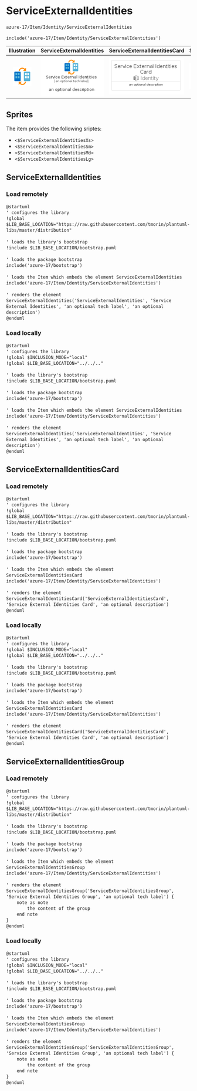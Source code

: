 # ServiceExternalIdentities


```text
azure-17/Item/Identity/ServiceExternalIdentities
```

```text
include('azure-17/Item/Identity/ServiceExternalIdentities')
```



| Illustration | ServiceExternalIdentities | ServiceExternalIdentitiesCard | ServiceExternalIdentitiesGroup |
| :---: | :---: | :---: | :---: |
| ![illustration for Illustration](../../../azure-17/Item/Identity/ServiceExternalIdentities.png) | ![illustration for ServiceExternalIdentities](../../../azure-17/Item/Identity/ServiceExternalIdentities.Local.png) | ![illustration for ServiceExternalIdentitiesCard](../../../azure-17/Item/Identity/ServiceExternalIdentitiesCard.Local.png) | ![illustration for ServiceExternalIdentitiesGroup](../../../azure-17/Item/Identity/ServiceExternalIdentitiesGroup.Local.png) |



## Sprites
The item provides the following sriptes:

- `<$ServiceExternalIdentitiesXs>`
- `<$ServiceExternalIdentitiesSm>`
- `<$ServiceExternalIdentitiesMd>`
- `<$ServiceExternalIdentitiesLg>`





## ServiceExternalIdentities

### Load remotely
```plantuml
@startuml
' configures the library
!global $LIB_BASE_LOCATION="https://raw.githubusercontent.com/tmorin/plantuml-libs/master/distribution"

' loads the library's bootstrap
!include $LIB_BASE_LOCATION/bootstrap.puml

' loads the package bootstrap
include('azure-17/bootstrap')

' loads the Item which embeds the element ServiceExternalIdentities
include('azure-17/Item/Identity/ServiceExternalIdentities')

' renders the element
ServiceExternalIdentities('ServiceExternalIdentities', 'Service External Identities', 'an optional tech label', 'an optional description')
@enduml
```

### Load locally
```plantuml
@startuml
' configures the library
!global $INCLUSION_MODE="local"
!global $LIB_BASE_LOCATION="../../.."

' loads the library's bootstrap
!include $LIB_BASE_LOCATION/bootstrap.puml

' loads the package bootstrap
include('azure-17/bootstrap')

' loads the Item which embeds the element ServiceExternalIdentities
include('azure-17/Item/Identity/ServiceExternalIdentities')

' renders the element
ServiceExternalIdentities('ServiceExternalIdentities', 'Service External Identities', 'an optional tech label', 'an optional description')
@enduml
```

## ServiceExternalIdentitiesCard

### Load remotely
```plantuml
@startuml
' configures the library
!global $LIB_BASE_LOCATION="https://raw.githubusercontent.com/tmorin/plantuml-libs/master/distribution"

' loads the library's bootstrap
!include $LIB_BASE_LOCATION/bootstrap.puml

' loads the package bootstrap
include('azure-17/bootstrap')

' loads the Item which embeds the element ServiceExternalIdentitiesCard
include('azure-17/Item/Identity/ServiceExternalIdentities')

' renders the element
ServiceExternalIdentitiesCard('ServiceExternalIdentitiesCard', 'Service External Identities Card', 'an optional description')
@enduml
```

### Load locally
```plantuml
@startuml
' configures the library
!global $INCLUSION_MODE="local"
!global $LIB_BASE_LOCATION="../../.."

' loads the library's bootstrap
!include $LIB_BASE_LOCATION/bootstrap.puml

' loads the package bootstrap
include('azure-17/bootstrap')

' loads the Item which embeds the element ServiceExternalIdentitiesCard
include('azure-17/Item/Identity/ServiceExternalIdentities')

' renders the element
ServiceExternalIdentitiesCard('ServiceExternalIdentitiesCard', 'Service External Identities Card', 'an optional description')
@enduml
```

## ServiceExternalIdentitiesGroup

### Load remotely
```plantuml
@startuml
' configures the library
!global $LIB_BASE_LOCATION="https://raw.githubusercontent.com/tmorin/plantuml-libs/master/distribution"

' loads the library's bootstrap
!include $LIB_BASE_LOCATION/bootstrap.puml

' loads the package bootstrap
include('azure-17/bootstrap')

' loads the Item which embeds the element ServiceExternalIdentitiesGroup
include('azure-17/Item/Identity/ServiceExternalIdentities')

' renders the element
ServiceExternalIdentitiesGroup('ServiceExternalIdentitiesGroup', 'Service External Identities Group', 'an optional tech label') {
    note as note
        the content of the group
    end note
}
@enduml
```

### Load locally
```plantuml
@startuml
' configures the library
!global $INCLUSION_MODE="local"
!global $LIB_BASE_LOCATION="../../.."

' loads the library's bootstrap
!include $LIB_BASE_LOCATION/bootstrap.puml

' loads the package bootstrap
include('azure-17/bootstrap')

' loads the Item which embeds the element ServiceExternalIdentitiesGroup
include('azure-17/Item/Identity/ServiceExternalIdentities')

' renders the element
ServiceExternalIdentitiesGroup('ServiceExternalIdentitiesGroup', 'Service External Identities Group', 'an optional tech label') {
    note as note
        the content of the group
    end note
}
@enduml
```

